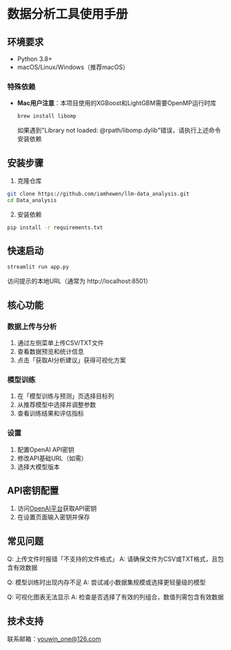 # 数据分析工具使用手册

## 环境要求
- Python 3.8+ 
- macOS/Linux/Windows（推荐macOS）

### 特殊依赖
- **Mac用户注意**：本项目使用的XGBoost和LightGBM需要OpenMP运行时库
  ```bash
  brew install libomp
  ```
  如果遇到"Library not loaded: @rpath/libomp.dylib"错误，请执行上述命令安装依赖

## 安装步骤
1. 克隆仓库
```bash
git clone https://github.com/iamhewen/llm-data_analysis.git
cd Data_analysis
```
2. 安装依赖
```bash
pip install -r requirements.txt
```

## 快速启动
```bash
streamlit run app.py
```
访问提示的本地URL（通常为 http://localhost:8501）

## 核心功能
### 数据上传与分析
1. 通过左侧菜单上传CSV/TXT文件
2. 查看数据预览和统计信息
3. 点击「获取AI分析建议」获得可视化方案

### 模型训练
1. 在「模型训练与预测」页选择目标列
2. 从推荐模型中选择并调整参数
3. 查看训练结果和评估指标

### 设置
1. 配置OpenAI API密钥
2. 修改API基础URL（如需）
3. 选择大模型版本

## API密钥配置
1. 访问[OpenAI平台](https://platform.openai.com)获取API密钥
2. 在设置页面输入密钥并保存

## 常见问题
Q: 上传文件时报错「不支持的文件格式」
A: 请确保文件为CSV或TXT格式，且包含有效数据

Q: 模型训练时出现内存不足
A: 尝试减小数据集规模或选择更轻量级的模型

Q: 可视化图表无法显示
A: 检查是否选择了有效的列组合，数值列需包含有效数据

[//]: # (以下为自动生成的联系方式)
## 技术支持

联系邮箱：youwin_one@126.com

